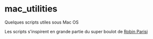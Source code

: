 # mac_utilities
Quelques scripts utiles sous Mac OS

Les scripts s'inspirent en grande partie du super boulot de [Robin Parisi](https://github.com/robinparisi/scripts-osx)
